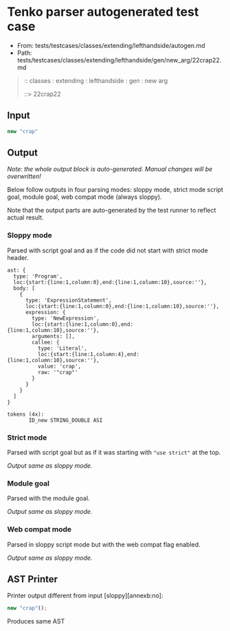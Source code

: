 # Tenko parser autogenerated test case

- From: tests/testcases/classes/extending/lefthandside/autogen.md
- Path: tests/testcases/classes/extending/lefthandside/gen/new_arg/22crap22.md

> :: classes : extending : lefthandside : gen : new arg
>
> ::> 22crap22

## Input


`````js
new "crap"
`````

## Output

_Note: the whole output block is auto-generated. Manual changes will be overwritten!_

Below follow outputs in four parsing modes: sloppy mode, strict mode script goal, module goal, web compat mode (always sloppy).

Note that the output parts are auto-generated by the test runner to reflect actual result.

### Sloppy mode

Parsed with script goal and as if the code did not start with strict mode header.

`````
ast: {
  type: 'Program',
  loc:{start:{line:1,column:0},end:{line:1,column:10},source:''},
  body: [
    {
      type: 'ExpressionStatement',
      loc:{start:{line:1,column:0},end:{line:1,column:10},source:''},
      expression: {
        type: 'NewExpression',
        loc:{start:{line:1,column:0},end:{line:1,column:10},source:''},
        arguments: [],
        callee: {
          type: 'Literal',
          loc:{start:{line:1,column:4},end:{line:1,column:10},source:''},
          value: 'crap',
          raw: '"crap"'
        }
      }
    }
  ]
}

tokens (4x):
       ID_new STRING_DOUBLE ASI
`````

### Strict mode

Parsed with script goal but as if it was starting with `"use strict"` at the top.

_Output same as sloppy mode._

### Module goal

Parsed with the module goal.

_Output same as sloppy mode._

### Web compat mode

Parsed in sloppy script mode but with the web compat flag enabled.

_Output same as sloppy mode._

## AST Printer

Printer output different from input [sloppy][annexb:no]:

````js
new "crap"();
````

Produces same AST
